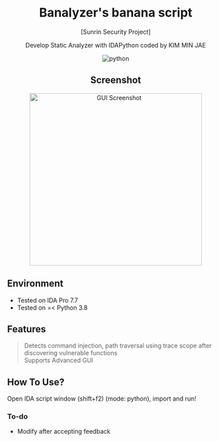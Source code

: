 <h1 align="center">Banalyzer's banana script</h1>

<p align="center"> [Sunrin Security Project] </p>
<p align="center"> Develop Static Analyzer with IDAPython coded by KIM MIN JAE</p>
<p align="center"> <img alt="python" src="https://img.shields.io/badge/Python-3776AB.svg?&style=for-the-badge&logo=Python&logoColor=white"/> </p>


<div class="showcase" align="center">
  <h2>Screenshot</h2>
  <img src="https://media.discordapp.net/attachments/922354295729438762/1176420864523255891/image.png?ex=656ece4e&is=655c594e&hm=eae74be3fa8d89c0858f7f4412ae621bdfdb092dddf6872e5bf688827294b195&=&width=1200&height=565" alt="GUI Screenshot" width="400px"/>
</div>

## Environment
- Tested on IDA Pro 7.7
- Tested on =< Python 3.8

## Features
> Detects command injection, path traversal using trace scope after discovering vulnerable functions<br>
> Supports Advanced GUI<br>

## How To Use?
Open IDA script window (shift+f2) (mode: python), import and run!

### To-do
* Modify after accepting feedback

